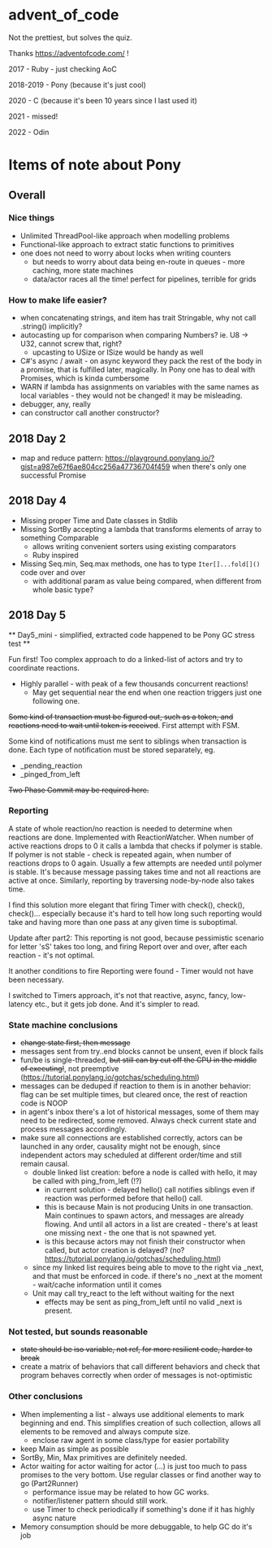 # advent_of_code

Not the prettiest, but solves the quiz.

Thanks https://adventofcode.com/ !

2017 - Ruby - just checking AoC

2018-2019 - Pony (because it's just cool)

2020 - C (because it's been 10 years since I last used it)

2021 - missed!

2022 - Odin

# Items of note about Pony

## Overall

### Nice things

* Unlimited ThreadPool-like approach when modelling problems
* Functional-like approach to extract static functions to primitives
* one does not need to worry about locks when writing counters
  * but needs to worry about data being en-route in queues - more caching, more state machines
  * data/actor races all the time! perfect for pipelines, terrible for grids

### How to make life easier?

* when concatenating strings, and item has trait Stringable, why not call .string() implicitly?
* autocasting up for comparison when comparing Numbers? ie. U8 -> U32, cannot screw that, right?
  * upcasting to USize or ISize would be handy as well
* C#'s async / await - on async keyword they pack the rest of the body in a promise, that is fulfilled later, magically. In Pony one has to deal with Promises, which is kinda cumbersome
* WARN if lambda has assignments on variables with the same names as local variables - they would not be changed! it may be misleading.
* debugger, any, really
* can constructor call another constructor?

## 2018 Day 2

* map and reduce pattern: https://playground.ponylang.io/?gist=a987e67f6ae804cc256a47736704f459 when there's only one successful Promise

## 2018 Day 4

* Missing proper Time and Date classes in Stdlib
* Missing SortBy accepting a lambda that transforms elements of array to something Comparable
  * allows writing convenient sorters using existing comparators
  * Ruby inspired
* Missing Seq.min, Seq.max methods, one has to type ```Iter[]...fold[]()``` code over and over
  * with additional param as value being compared, when different from whole basic type?

## 2018 Day 5

** Day5_mini - simplified, extracted code happened to be Pony GC stress test **

Fun first! Too complex approach to do a linked-list of actors and try to coordinate reactions.

* Highly parallel - with peak of a few thousands concurrent reactions!
  * May get sequential near the end when one reaction triggers just one following one.

~~Some kind of transaction must be figured out, such as a token, and reactions need to wait until token is received~~. First attempt with FSM.

Some kind of notifications must me sent to siblings when transaction is done. Each type of notification must be stored separately, eg.
* _pending_reaction
* _pinged_from_left

~~Two Phase Commit may be required here.~~

### Reporting

A state of whole reaction/no reaction is needed to determine when reactions are done. Implemented with ReactionWatcher. When number of active reactions drops to 0 it calls a lambda that checks if polymer is stable. If polymer is not stable - check is repeated again, when number of reactions drops to 0 again. Usually a few attempts are needed until polymer is stable. It's because message passing takes time and not all reactions are active at once. Similarly, reporting by traversing node-by-node also takes time.

I find this solution more elegant that firing Timer with check(), check(), check()... especially because it's hard to tell how long such reporting would take and having more than one pass at any given time is suboptimal.

Update after part2: This reporting is not good, because pessimistic scenario for letter 'sS' takes too long, and firing Report over and over, after each reaction - it's not optimal.

It another conditions to fire Reporting were found - Timer would not have been necessary.

I switched to Timers approach, it's not that reactive, async, fancy, low-latency etc., but it gets job done. And it's simpler to read.

### State machine conclusions

* ~~change state first, then message~~
* messages sent from try..end blocks cannot be unsent, even if block fails
* fun/be is single-threaded, ~~but still can by cut off the CPU in the middle of executing!~~, not preemptive (https://tutorial.ponylang.io/gotchas/scheduling.html)
* messages can be deduped if reaction to them is in another behavior: flag can be set multiple times, but cleared once, the rest of reaction code is NOOP
* in agent's inbox there's a lot of historical messages, some of them may need to be redirected, some removed. Always check current state and process messages accordingly.
* make sure all connections are established correctly, actors can be launched in any order, causality might not be enough, since independent actors may scheduled at different order/time and still remain causal.
  * double linked list creation: before a node is called with hello, it may be called with ping_from_left (!?)
    * in current solution - delayed hello() call notifies siblings even if reaction was performed before that hello() call.
    * this is because Main is not producing Units in one transaction. Main continues to spawn actors, and  messages are already flowing. And until all actors in a list are created - there's at least one missing next - the one that is not spawned yet.
    * is this because actors may not finish their constructor when called, but actor creation is delayed? (no? https://tutorial.ponylang.io/gotchas/scheduling.html)
  * since my linked list requires being able to move to the right via _next, and that must be enforced in code. if there's no _next at the moment - wait/cache information until it comes
  * Unit may call try_react to the left without waiting for the next
    * effects may be sent as ping_from_left until no valid _next is present.

### Not tested, but sounds reasonable

* ~~state should be iso variable, not ref, for more resilient code, harder to break~~
* create a matrix of behaviors that call different behaviors and check that program behaves correctly when order of messages is not-optimistic

### Other conclusions

* When implementing a list - always use additional elements to mark beginning and end. This simplifies creation of such collection, allows all elements to be removed and always compute size.
  * enclose raw agent in some class/type for easier portability
* keep Main as simple as possible
* SortBy, Min, Max primitives are definitely needed.
* Actor waiting for actor waiting for actor (...) is just too much to pass promises to the very bottom. Use regular classes or find another way to go (Part2Runner)
  * performance issue may be related to how GC works.
  * notifier/listener pattern should still work.
  * use Timer to check periodically if something's done if it has highly async nature
* Memory consumption should be more debuggable, to help GC do it's job

